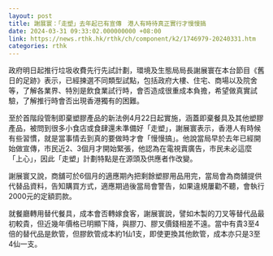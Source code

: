 ```yaml
---
layout: post
title: 謝展寰：「走塑」去年起已有宣傳　港人有時待真正實行才慢慢搞
date: 2024-03-31 09:33:02.000000000 +08:00
link: https://news.rthk.hk/rthk/ch/component/k2/1746979-20240331.htm
categories: rthk
---
```


政府明日起推行垃圾收費先行先試計劃，環境及生態局局長謝展寰在本台節目《舊日的足跡》表示，已經揀選不同類型試點，包括政府大樓、住宅、商場以及院舍等，了解各業界、特別是飲食業試行時，會否造成很重成本負擔，希望做真實試驗，了解推行時會否出現香港獨有的困難。

至於首階段管制即棄塑膠產品的新法例4月22日起實施，涵蓋即棄餐具及其他塑膠產品，被問到很多小食店或食肆還未準備好「走塑」，謝展寰表示，香港人有時候有些習慣，就是當事情去到真的要做時才會「慢慢搞」。他說當局早於去年已經開始做宣傳，市民近2、3個月才開始緊張，他認為在電視賣廣告，市民未必這麼「上心」，因此「走塑」計劃特點是在源頭及供應者作改變。

謝展寰又說，商舖可於6個月的適應期內把剩餘塑膠用品用完，當局會為商舖提供代替品資料，告知購買方式，適應期過後當局會警告，如果違規屢勸不聽，會執行2000元的定額罰款。

就餐廳轉用替代餐具，成本會否轉嫁食客，謝展寰說，譬如木製的刀叉等替代品最初較貴，但近幾年價格已明顯下降，與膠刀、膠叉價錢相差不遠。當中有貴3至4倍的替代品是飲管，但膠飲管成本約1仙1支，即使更換其他飲管，成本亦只是3至4仙一支。
